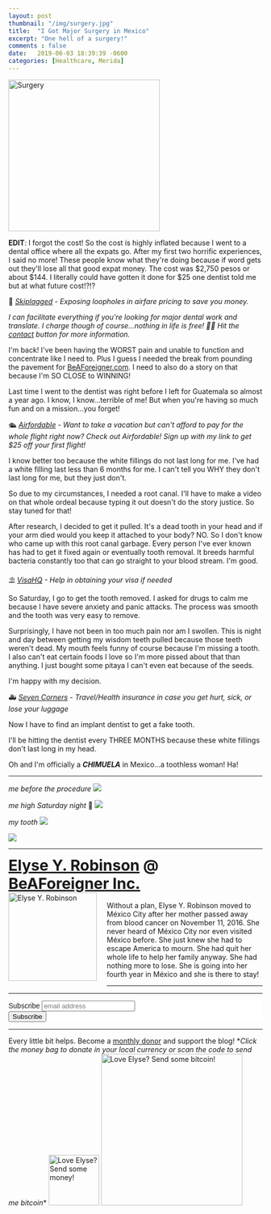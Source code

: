 ```yaml
---
layout: post
thumbnail: "/img/surgery.jpg"
title:  "I Got Major Surgery in Mexico"
excerpt: "One hell of a surgery!"
comments : false
date:   2019-06-03 18:39:39 -0600
categories: [Healthcare, Merida]
---
```


<img src="/img/surgery.jpg" width="300" height="300" alt="Surgery">

<strong>EDIT</strong>: I forgot the cost! So the cost is highly inflated because I went to a dental office where all the expats go. After my first two horrific experiences, I said no more! These people know what they're doing because if word gets out they'll lose all that good expat money. The cost was $2,750 pesos or about $144. I literally could have gotten it done for $25 one dentist told me but at what future cost!?!?

🎠 <i><a href="https://skiplagged.com/r/elyser" target="_blank">Skiplagged</a> - Exposing loopholes in airfare pricing to save you money.</i><br>

<em>I can facilitate everything if you're looking for major dental work and translate. I charge though of course...nothing in life is free! 🙋🏾 Hit the <a href="https://elyserobinson.com/contact" target="_blank">contact</a> button for more information.</em>

I'm back! I've been having the WORST pain and unable to function and concentrate like I need to. Plus I guess I needed the break from pounding the pavement for <a href="https://beaforeigner.com" target="_blank">BeAForeigner.com</a>. I need to also do a story on that because I'm SO CLOSE to WINNING!

Last time I went to the dentist was right before I left for Guatemala so almost a year ago. I know, I know...terrible of me! But when you're having so much fun and on a mission...you forget!

🛳️ <i><a href="https://www.airfordable.com/referred?referrer=5a68bfc9535a390036c934f7" target="_blank">Airfordable</a> - Want to take a vacation but can't afford to pay for the whole flight right now? Check out Airfordable! Sign up with my link to get $25 off your first flight!</i><br>

I know better too because the white fillings do not last long for me. I've had a white filling last less than 6 months for me. I can't tell you WHY they don't last long for me, but they just don't.

So due to my circumstances, I needed a root canal. I'll have to make a video on that whole ordeal because typing it out doesn't do the story justice. So stay tuned for that!

After research, I decided to get it pulled. It's a dead tooth in your head and if your arm died would you keep it attached to your body? NO. So I don't know who came up with this root canal garbage. Every person I've ever known has had to get it fixed again or eventually tooth removal. It breeds harmful bacteria constantly too that can go straight to your blood stream. I'm good.

⛱️ <i><a href="https://www.visahq.com/?a_aid=vaff9616" target="_blank">VisaHQ</a> - Help in obtaining your visa if needed</i><br>

So Saturday, I go to get the tooth removed. I asked for drugs to calm me because I have severe anxiety and panic attacks. The process was smooth and the tooth was very easy to remove.

Surprisingly, I have not been in too much pain nor am I swollen. This is night and day between getting my wisdom teeth pulled because those teeth weren't dead. My mouth feels funny of course because I'm missing a tooth. I also can't eat certain foods I love so I'm more pissed about that than anything. I just bought some pitaya I can't even eat because of the seeds.

I'm happy with my decision.

🚑 <i><a href="https://www.sevencorners.com/?a=7EA9D670-6805-4F0F-AB1C-804BD2C35B7D&z=HGP2SEQ" target="_blank">Seven Corners</a> - Travel/Health insurance in case you get hurt, sick, or lose your luggage</i><br>

Now I have to find an implant dentist to get a fake tooth.

I'll be hitting the dentist every THREE MONTHS because these white fillings don't last long in my head.

Oh and I'm officially a <strong><em>CHIMUELA</em></strong> in Mexico...a toothless woman! Ha!

<hr>

*me before the procedure*
<picture>
  <source srcset="/img/surgery (1).webp" type="image/webp">
  <source srcset="/img/surgery (6).jpg" type="image/jpeg">
  <img src="/img/surgery (6).jpg">
</picture>

*me high Saturday night* 🤣
<picture>
  <source srcset="/img/surgery (2).webp" type="image/webp">
  <source srcset="/img/surgery (1).jpg" type="image/jpeg">
  <img src="/img/surgery (1).jpg">
</picture>

*my tooth*
<picture>
  <source srcset="/img/surgery (4).webp" type="image/webp">
  <source srcset="/img/surgery (5).jpg" type="image/jpeg">
  <img src="/img/surgery (5).jpg">
</picture><br>

<picture>
  <source srcset="/img/surgery (3).webp" type="image/webp">
  <source srcset="/img/surgery (7).jpg" type="image/jpeg">
  <img src="/img/surgery (7).jpg">
</picture>

<hr>

<div style="font-size: 30px; font-weight: bold;"><a href="https://elyserobinson.com" target="_blank">Elyse Y. Robinson</a> @ <a href="https://www.beaforeigner.com" target="_blank">BeAForeigner Inc.</a></div>
<div style="float: left; padding: 0 20px 20px 0;"><img src="/img/me86.gif" width="175" height="175" alt="Elyse Y. Robinson"></div>
<br>
Without a plan, Elyse Y. Robinson moved to México City after her mother passed away from blood cancer on November 11, 2016. She never heard of México City nor even visited México before. She just knew she had to escape America to mourn. She had quit her whole life to help her family anyway. She had nothing more to lose. She is going into her fourth year in México and she is there to stay!

<hr>

<div class="sharethis-inline-share-buttons"></div>

<hr>

<!-- Begin Mailchimp Signup Form -->
<link href="//cdn-images.mailchimp.com/embedcode/horizontal-slim-10_7.css" rel="stylesheet" type="text/css">
<style type="text/css">
	#mc_embed_signup{background:#fff; clear:left; font:14px Helvetica,Arial,sans-serif; width:100%;}
	/* Add your own Mailchimp form style overrides in your site stylesheet or in this style block.
	   We recommend moving this block and the preceding CSS link to the HEAD of your HTML file. */
</style>
<div id="mc_embed_signup">
<form action="https://elyserobinson.us14.list-manage.com/subscribe/post?u=d8681ae8829338461cc453b4a&amp;id=f1fd37520f" method="post" id="mc-embedded-subscribe-form" name="mc-embedded-subscribe-form" class="validate" target="_blank" novalidate>
    <div id="mc_embed_signup_scroll">
	<label for="mce-EMAIL">Subscribe</label>
	<input type="email" value="" name="EMAIL" class="email" id="mce-EMAIL" placeholder="email address" required>
    <!-- real people should not fill this in and expect good things - do not remove this or risk form bot signups-->
    <div style="position: absolute; left: -5000px;" aria-hidden="true"><input type="text" name="b_d8681ae8829338461cc453b4a_f1fd37520f" tabindex="-1" value=""></div>
    <div class="clear"><input type="submit" value="Subscribe" name="subscribe" id="mc-embedded-subscribe" class="button"></div>
    </div>
</form>
</div>

<!--End mc_embed_signup-->

<hr>

<div class="text-align: center">
Every little bit helps. Become a <a href="https://liberapay.com/elyserobinson" target="_blank">monthly donor</a> and support the blog! *<i>Click the money bag to donate in your local currency or scan the code to send me bitcoin</i>*
<a href="https://liberapay.com/elyserobinson" target="_blank"><img src="/img/419_money_bag_BTC_solid.gif" width="100" height="100" alt="Love Elyse? Send some money!"></a>

<picture>
  <source srcset="/img/bitcoin.webp" type="image/webp">
  <source srcset="/img/bitcoin.jpeg" type="image/jpeg">
  <img src="/img/bitcoin.jpeg" width="280" height="300" alt="Love Elyse? Send some bitcoin!">
</picture>
</div>
